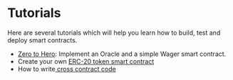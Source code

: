 # Tutorials

Here are several tutorials which will help you learn how to build, test and deploy smart contracts.

* [Zero to Hero](zero-to-hero.md): Implement an Oracle and a simple Wager smart contract.
* Create your own [ERC-20 token smart contract](token.md)
* How to write[ cross contract code](how-to-write-contracts-that-talk-to-each-other.md)

